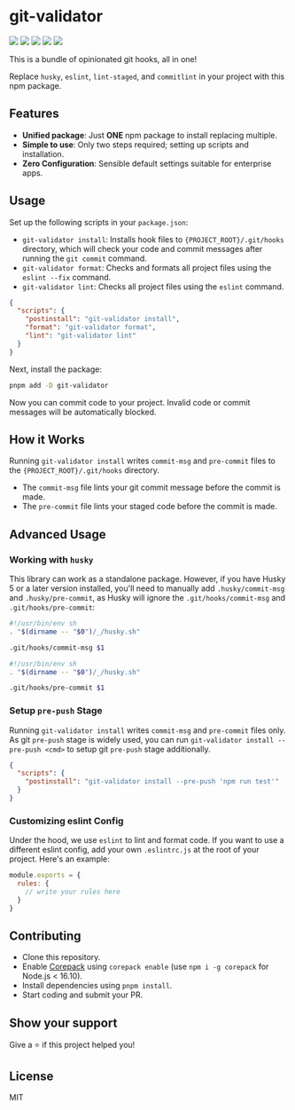 # git-validator

[![](https://img.shields.io/npm/l/git-validator.svg)](https://github.com/zanminkian/git-validator/blob/main/LICENSE)
[![](https://img.shields.io/npm/v/git-validator.svg)](https://www.npmjs.com/package/git-validator)
[![](https://img.shields.io/npm/dm/git-validator.svg)](https://www.npmjs.com/package/git-validator)
[![](https://img.shields.io/librariesio/release/npm/git-validator)](https://www.npmjs.com/package/git-validator)
[![](https://packagephobia.com/badge?p=git-validator)](https://packagephobia.com/result?p=git-validator)

This is a bundle of opinionated git hooks, all in one!

Replace `husky`, `eslint`, `lint-staged`, and `commitlint` in your project with this npm package.

## Features

- **Unified package**: Just **ONE** npm package to install replacing multiple.
- **Simple to use**: Only two steps required; setting up scripts and installation.
- **Zero Configuration**: Sensible default settings suitable for enterprise apps.

## Usage

Set up the following scripts in your `package.json`:

- `git-validator install`: Installs hook files to `{PROJECT_ROOT}/.git/hooks` directory, which will check your code and commit messages after running the `git commit` command.
- `git-validator format`: Checks and formats all project files using the `eslint --fix` command.
- `git-validator lint`: Checks all project files using the `eslint` command.

```json
{
  "scripts": {
    "postinstall": "git-validator install",
    "format": "git-validator format",
    "lint": "git-validator lint"
  }
}
```

Next, install the package:

```sh
pnpm add -D git-validator
```

Now you can commit code to your project. Invalid code or commit messages will be automatically blocked.

## How it Works

Running `git-validator install` writes `commit-msg` and `pre-commit` files to the `{PROJECT_ROOT}/.git/hooks` directory.

- The `commit-msg` file lints your git commit message before the commit is made.
- The `pre-commit` file lints your staged code before the commit is made.

## Advanced Usage

### Working with `husky`

This library can work as a standalone package. However, if you have Husky 5 or a later version installed, you'll need to manually add `.husky/commit-msg` and `.husky/pre-commit`, as Husky will ignore the `.git/hooks/commit-msg` and `.git/hooks/pre-commit`:

```sh
#!/usr/bin/env sh
. "$(dirname -- "$0")/_/husky.sh"

.git/hooks/commit-msg $1
```

```sh
#!/usr/bin/env sh
. "$(dirname -- "$0")/_/husky.sh"

.git/hooks/pre-commit $1
```

### Setup `pre-push` Stage

Running `git-validator install` writes `commit-msg` and `pre-commit` files only. As git `pre-push` stage is widely used, you can run `git-validator install --pre-push <cmd>` to setup git `pre-push` stage additionally.

```json
{
  "scripts": {
    "postinstall": "git-validator install --pre-push 'npm run test'"
  }
}
```

### Customizing eslint Config

Under the hood, we use `eslint` to lint and format code. If you want to use a different eslint config, add your own `.eslintrc.js` at the root of your project. Here's an example:

```js
module.exports = {
  rules: {
    // write your rules here
  }
}
```

## Contributing

- Clone this repository.
- Enable [Corepack](https://github.com/nodejs/corepack) using `corepack enable` (use `npm i -g corepack` for Node.js < 16.10).
- Install dependencies using `pnpm install`.
- Start coding and submit your PR.

## Show your support

Give a ⭐️ if this project helped you!

## License

MIT
